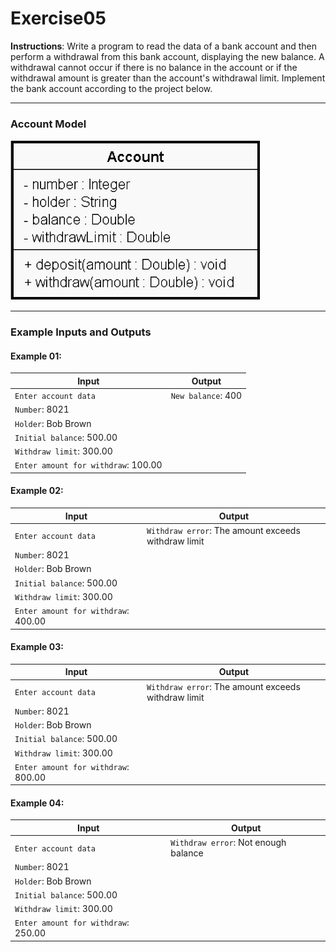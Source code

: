 # Exercise05

**Instructions**: Write a program to read the data of a bank account and then perform a withdrawal from this bank
account, displaying the new balance. A withdrawal cannot occur if there is no balance in the account or if the
withdrawal amount is greater than the account's withdrawal limit. Implement the bank account according to the project
below.

---

### Account Model

![Account Model](https://github.com/souzafcharles/Complete-Java-Object-Oriented-Programming-and-Projects/blob/master/Session_L12_Handling_Exceptions/Exercise05/account-model.png)

---

### Example Inputs and Outputs

#### Example 01:

| **Input**                           | **Output**         |
|-------------------------------------|--------------------|
| `Enter account data`                | `New balance`: 400 |
| `Number`: 8021                      |                    |
| `Holder`: Bob Brown                 |                    |
| `Initial balance`: 500.00           |                    |
| `Withdraw limit`: 300.00            |                    |
| `Enter amount for withdraw`: 100.00 |                    |

#### Example 02:

| **Input**                           | **Output**                                          |
|-------------------------------------|-----------------------------------------------------|
| `Enter account data`                | `Withdraw error`: The amount exceeds withdraw limit |
| `Number`: 8021                      |                                                     |
| `Holder`: Bob Brown                 |                                                     |
| `Initial balance`: 500.00           |                                                     |
| `Withdraw limit`: 300.00            |                                                     |
| `Enter amount for withdraw`: 400.00 |                                                     |

#### Example 03:

| **Input**                           | **Output**                                          |
|-------------------------------------|-----------------------------------------------------|
| `Enter account data`                | `Withdraw error`: The amount exceeds withdraw limit |
| `Number`: 8021                      |                                                     |
| `Holder`: Bob Brown                 |                                                     |
| `Initial balance`: 500.00           |                                                     |
| `Withdraw limit`: 300.00            |                                                     |
| `Enter amount for withdraw`: 800.00 |                                                     |

#### Example 04:

| **Input**                           | **Output**                           |
|-------------------------------------|--------------------------------------|
| `Enter account data`                | `Withdraw error`: Not enough balance |
| `Number`: 8021                      |                                      |
| `Holder`: Bob Brown                 |                                      |
| `Initial balance`: 500.00           |                                      |
| `Withdraw limit`: 300.00            |                                      |
| `Enter amount for withdraw`: 250.00 |                                      |